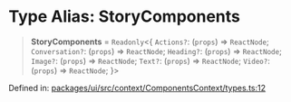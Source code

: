 # Type Alias: StoryComponents

> **StoryComponents** = `Readonly`\<\{ `Actions?`: (`props`) => `ReactNode`; `Conversation?`: (`props`) => `ReactNode`; `Heading?`: (`props`) => `ReactNode`; `Image?`: (`props`) => `ReactNode`; `Text?`: (`props`) => `ReactNode`; `Video?`: (`props`) => `ReactNode`; \}\>

Defined in: [packages/ui/src/context/ComponentsContext/types.ts:12](https://github.com/laruss/react-text-game/blob/76cea889a7a8b8f7da18a22748a455531ab7ac4b/packages/ui/src/context/ComponentsContext/types.ts#L12)
